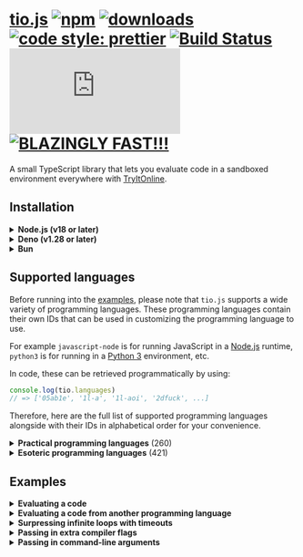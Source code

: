 # [tio.js][npm-url] [![npm][npm-image]][npm-url] [![downloads][downloads-image]][downloads-url] [![code style: prettier][prettier-image]][prettier-url] [![Build Status][ci-image]][ci-url] [![license][github-license-image]][github-license-url] [![BLAZINGLY FAST!!!][blazingly-fast-image]][blazingly-fast-url]

[npm-image]: https://img.shields.io/npm/v/tio.js.svg?style=flat-square
[npm-url]: https://npmjs.org/package/tio.js
[downloads-image]: https://img.shields.io/npm/dt/tio.js.svg?style=flat-square
[downloads-url]: https://npmjs.org/package/tio.js
[prettier-image]: https://img.shields.io/badge/code_style-prettier-ff69b4.svg?style=flat-square
[prettier-url]: https://github.com/prettier/prettier
[ci-image]: https://github.com/null8626/tio.js/workflows/CI/badge.svg
[ci-url]: https://github.com/null8626/tio.js/actions/workflows/CI.yml
[github-license-image]: https://img.shields.io/npm/l/tio.js?style=flat-square
[github-license-url]: https://github.com/null8626/tio.js/blob/master/LICENSE
[blazingly-fast-image]: https://img.shields.io/badge/speed-BLAZINGLY%20FAST!!!%20%F0%9F%94%A5%F0%9F%9A%80%F0%9F%92%AA%F0%9F%98%8E-brightgreen.svg?style=flat-square
[blazingly-fast-url]: https://twitter.com/acdlite/status/974390255393505280

A small TypeScript library that lets you evaluate code in a sandboxed environment everywhere with [TryItOnline](https://tio.run).

## Installation

<details>
<summary><b>Node.js (v18 or later)</b></summary>

In your shell:

```console
$ npm install tio.js
```

In your code:

```js
import tio from 'tio.js'
```

</details>
<details>
<summary><b>Deno (v1.28 or later)</b></summary>

In your code:

```js
import tio from 'npm:tio.js'
```

</details>
<details>
<summary><b>Bun</b></summary>

In your shell:

```console
$ bun install tio.js
```

In your code:

```js
import tio from 'tio.js'
```

</details>

## Supported languages

Before running into the [examples](#examples), please note that `tio.js` supports a wide variety of programming languages. These programming languages contain their own IDs that can be used in customizing the programming language to use.

For example `javascript-node` is for running JavaScript in a [Node.js](https://nodejs.org) runtime, `python3` is for running in a [Python 3](https://docs.python.org/3/) environment, etc.

In code, these can be retrieved programmatically by using:

```js
console.log(tio.languages)
// => ['05ab1e', '1l-a', '1l-aoi', '2dfuck', ...]
```

Therefore, here are the full list of supported programming languages alongside with their IDs in alphabetical order for your convenience.

<details>
<summary><b>Practical programming languages</b> (260)</summary>

| Name                                                                                                            | ID                        |
| --------------------------------------------------------------------------------------------------------------- | ------------------------- |
| [ABC](https://homepages.cwi.nl/~steven/abc/)                                                                    | `abc`                     |
| [ABC-assembler](https://github.com/Ourous/abc-wrapper-linux)                                                    | `abc-assembler`           |
| [Ada (GNAT)](https://www.gnu.org/software/gnat/)                                                                | `ada-gnat`                |
| [Agda](http://wiki.portal.chalmers.se/agda)                                                                     | `agda`                    |
| [ALGOL 68 (Genie)](https://jmvdveer.home.xs4all.nl/algol.html)                                                  | `algol68g`                |
| [Alice ML](https://github.com/aliceml/aliceml)                                                                  | `aliceml`                 |
| [APL (Dyalog Unicode)](https://www.dyalog.com/)                                                                 | `apl-dyalog`              |
| [APL (Dyalog Classic)](https://www.dyalog.com/)                                                                 | `apl-dyalog-classic`      |
| [APL (Dyalog Extended)](https://github.com/abrudz/dyalog-apl-extended)                                          | `apl-dyalog-extended`     |
| [APL (dzaima/APL)](https://github.com/dzaima/APL)                                                               | `apl-dzaima`              |
| [APL (ngn/apl)](https://gitlab.com/n9n/apl)                                                                     | `apl-ngn`                 |
| [Appleseed](https://github.com/dloscutoff/appleseed)                                                            | `appleseed`               |
| [ASPeRiX](https://github.com/TryItOnline/asperix)                                                               | `asperix`                 |
| [Assembly (as, x64, Linux)](https://sourceware.org/binutils/docs/as/index.html)                                 | `assembly-as`             |
| [Assembly (fasm, x64, Linux)](https://flatassembler.net/)                                                       | `assembly-fasm`           |
| [Assembly (gcc, x64, Linux)](https://gcc.gnu.org/)                                                              | `assembly-gcc`            |
| [Assembly (JWasm, x64, Linux)](https://github.com/JWasm/JWasm)                                                  | `assembly-jwasm`          |
| [Assembly (nasm, x64, Linux)](http://www.nasm.us/)                                                              | `assembly-nasm`           |
| [ATS2](https://sourceforge.net/projects/ats2-lang/)                                                             | `ats2`                    |
| [Attache](https://github.com/ConorOBrien-Foxx/Attache)                                                          | `attache`                 |
| [AWK](https://www.gnu.org/software/gawk/manual/gawk.html)                                                       | `awk`                     |
| [Bash](https://www.gnu.org/software/bash/)                                                                      | `bash`                    |
| [bc](https://www.gnu.org/software/bc/manual/html_mono/bc.html)                                                  | `bc`                      |
| [BeanShell](http://www.beanshell.org/)                                                                          | `beanshell`               |
| [Boo](http://boo-lang.org/)                                                                                     | `boo`                     |
| [bosh](http://schilytools.sourceforge.net/bosh.html)                                                            | `bosh`                    |
| [Bracmat](https://github.com/BartJongejan/Bracmat)                                                              | `bracmat`                 |
| [Brat](https://github.com/presidentbeef/brat)                                                                   | `brat`                    |
| [C (clang)](http://clang.llvm.org/)                                                                             | `c-clang`                 |
| [C (gcc)](https://gcc.gnu.org/)                                                                                 | `c-gcc`                   |
| [C (tcc)](http://savannah.nongnu.org/projects/tinycc)                                                           | `c-tcc`                   |
| [Caboose](https://github.com/CabooseLang/Caboose)                                                               | `caboose`                 |
| [CakeML](https://cakeml.org/)                                                                                   | `cakeml`                  |
| [calc (TTK)](http://ciar.org/ttk/codecloset/calc/)                                                              | `calc2`                   |
| [Ceylon](https://ceylon-lang.org/)                                                                              | `ceylon`                  |
| [Charm](https://github.com/Aearnus/charm)                                                                       | `charm`                   |
| [Chapel](http://chapel.cray.com/)                                                                               | `chapel`                  |
| [Checked C](https://github.com/Microsoft/checkedc)                                                              | `checkedc`                |
| [Cheddar](http://cheddar.vihan.org/)                                                                            | `cheddar`                 |
| [CIL (Mono IL assembler)](http://www.mono-project.com/docs/tools+libraries/tools/monodis/)                      | `cil-mono`                |
| [cixl](https://github.com/basic-gongfu/cixl)                                                                    | `cixl`                    |
| [Clean](https://github.com/Ourous/curated-clean-linux)                                                          | `clean`                   |
| [CLIPS](http://www.clipsrules.net/)                                                                             | `clips`                   |
| [Common Lisp](http://www.clisp.org/)                                                                            | `clisp`                   |
| [Clojure](https://clojure.org/)                                                                                 | `clojure`                 |
| [COBOL (GNU)](https://sourceforge.net/projects/open-cobol/)                                                     | `cobol-gnu`               |
| [Cobra](http://cobra-language.com/)                                                                             | `cobra`                   |
| [Coconut](http://coconut-lang.org/)                                                                             | `coconut`                 |
| [CoffeeScript 1](http://coffeescript.org/)                                                                      | `coffeescript`            |
| [CoffeeScript 2](http://coffeescript.org/)                                                                      | `coffeescript2`           |
| [C++ (clang)](http://clang.llvm.org/)                                                                           | `cpp-clang`               |
| [C++ (gcc)](https://gcc.gnu.org/)                                                                               | `cpp-gcc`                 |
| [CPY](https://github.com/vrsperanza/CPY)                                                                        | `cpy`                     |
| [Cryptol](https://www.cryptol.net/)                                                                             | `cryptol`                 |
| [Crystal](https://crystal-lang.org)                                                                             | `crystal`                 |
| [C# (.NET Core)](https://www.microsoft.com/net/core/platform)                                                   | `cs-core`                 |
| [C# (Visual C# Compiler)](http://www.mono-project.com/docs/about-mono/releases/5.0.0/#csc)                      | `cs-csc`                  |
| [C# (Visual C# Interactive Compiler)](http://www.mono-project.com/docs/about-mono/releases/5.0.0/#csc)          | `cs-csi`                  |
| [C# (Mono C# compiler)](http://www.mono-project.com/docs/about-mono/languages/csharp/)                          | `cs-mono`                 |
| [C# (Mono C# Shell)](http://www.mono-project.com/docs/tools+libraries/tools/repl/)                              | `cs-mono-shell`           |
| [Curry (PAKCS)](https://www.informatik.uni-kiel.de/~pakcs/)                                                     | `curry-pakcs`             |
| [Curry (Sloth)](http://babel.ls.fi.upm.es/research/Sloth/)                                                      | `curry-sloth`             |
| [Cyclone](http://cyclone.thelanguage.org/)                                                                      | `cyclone`                 |
| [D](https://dlang.org/)                                                                                         | `d`                       |
| [Dafny](https://github.com/Microsoft/dafny)                                                                     | `dafny`                   |
| [Dart](https://www.dartlang.org/)                                                                               | `dart`                    |
| [Dash](https://wiki.debian.org/Shell)                                                                           | `dash`                    |
| [dc](https://www.gnu.org/software/bc/manual/dc-1.05/html_mono/dc.html)                                          | `dc`                      |
| [dg](https://pyos.github.io/dg/)                                                                                | `dg`                      |
| [DScript](https://github.com/ConorOBrien-Foxx/DScript)                                                          | `dscript`                 |
| [eC](https://ecere.org/)                                                                                        | `ec`                      |
| [ecpp + C (gcc)](https://github.com/aaronryank/ecpp)                                                            | `ecpp-c`                  |
| [ecpp + C++ (gcc)](https://github.com/aaronryank/ecpp)                                                          | `ecpp-cpp`                |
| [Dyvil](https://github.com/dyvil/dyvil)                                                                         | `dyvil`                   |
| [ed](https://www.gnu.org/software/ed/)                                                                          | `ed`                      |
| [Egel](https://github.com/egel-lang/egel)                                                                       | `egel`                    |
| [ELF (x86/x64, Linux)](https://refspecs.linuxfoundation.org/elf/elf.pdf)                                        | `elf`                     |
| [Elixir](https://elixir-lang.org/)                                                                              | `elixir`                  |
| [Emacs Lisp](https://www.gnu.org/software/emacs/manual/eintr.html)                                              | `emacs-lisp`              |
| [Erlang (escript)](http://erlang.org/doc/man/escript.html)                                                      | `erlang-escript`          |
| [es](https://github.com/wryun/es-shell)                                                                         | `es`                      |
| [Euphoria 3](http://rapideuphoria.com/index.html)                                                               | `euphoria3`               |
| [Euphoria 4](https://openeuphoria.org)                                                                          | `euphoria4`               |
| [Factor](https://factorcode.org/)                                                                               | `factor`                  |
| [Fantom](http://fantom.org/)                                                                                    | `fantom`                  |
| [Farnsworth](https://metacpan.org/pod/Language::Farnsworth)                                                     | `farnsworth`              |
| [Felix](https://github.com/felix-lang/felix)                                                                    | `felix`                   |
| [fish](https://fishshell.com/)                                                                                  | `fish-shell`              |
| [FOCAL-69](http://www.cozx.com/dpitts/)                                                                         | `focal`                   |
| [Forth (gforth)](http://www.complang.tuwien.ac.at/forth/gforth/Docs-html/)                                      | `forth-gforth`            |
| [Fortran (GFortran)](https://gcc.gnu.org/fortran/)                                                              | `fortran-gfortran`        |
| [F# (.NET Core)](https://www.microsoft.com/net/core/platform)                                                   | `fs-core`                 |
| [F# (Mono)](http://www.mono-project.com/)                                                                       | `fs-mono`                 |
| [Funky](https://github.com/TehFlaminTaco/Funky)                                                                 | `funky`                   |
| [Funky 2](https://github.com/TehFlaminTaco/Funky2)                                                              | `funky2`                  |
| [GAP](https://www.gap-system.org/)                                                                              | `gap`                     |
| [Gema](http://gema.sourceforge.net/)                                                                            | `gema`                    |
| [gnuplot](http://www.gnuplot.info/)                                                                             | `gnuplot`                 |
| [Go](https://golang.org/)                                                                                       | `go`                      |
| [Granule](https://github.com/granule-project/granule)                                                           | `granule`                 |
| [Groovy](http://groovy-lang.org/)                                                                               | `groovy`                  |
| [Gwion](https://github.com/fennecdjay/gwion)                                                                    | `gwion`                   |
| [HadesLang](https://github.com/Azer0s/HadesLang)                                                                | `hades`                   |
| [Haskell](https://www.haskell.org/)                                                                             | `haskell`                 |
| [Haskell 1.2 (Gofer)](https://github.com/stasoid/Gofer)                                                         | `haskell-gofer`           |
| [Haskell 98 (Hugs)](https://www.haskell.org/hugs)                                                               | `haskell-hugs`            |
| [Literate Haskell](https://www.haskell.org/onlinereport/literate.html)                                          | `haskell-literate`        |
| [Haxe](https://haxe.org)                                                                                        | `haxe`                    |
| [Hobbes](https://github.com/Morgan-Stanley/hobbes)                                                              | `hobbes`                  |
| [Huginn](https://huginn.org/)                                                                                   | `huginn`                  |
| [Hy](http://hylang.org/)                                                                                        | `hy`                      |
| [Icon](https://github.com/gtownsend/icon)                                                                       | `icon`                    |
| [Idris](https://www.idris-lang.org/)                                                                            | `idris`                   |
| [ink](https://github.com/inkle/ink)                                                                             | `ink`                     |
| [Io](http://iolanguage.org/)                                                                                    | `io`                      |
| [J](http://jsoftware.com/)                                                                                      | `j`                       |
| [jq](https://stedolan.github.io/jq/)                                                                            | `jq`                      |
| [Jx](http://www.2bestsystems.com/foundation/j/jx1/)                                                             | `jx`                      |
| [Java (JDK)](http://jdk.java.net/)                                                                              | `java-jdk`                |
| [Java (OpenJDK 8)](http://openjdk.java.net/)                                                                    | `java-openjdk`            |
| [JavaScript (Babel Node)](https://babeljs.io/)                                                                  | `javascript-babel-node`   |
| [JavaScript (Node.js)](https://nodejs.org)                                                                      | `javascript-node`         |
| [JavaScript (SpiderMonkey)](https://developer.mozilla.org/en-US/docs/Mozilla/Projects/SpiderMonkey/Releases/45) | `javascript-spidermonkey` |
| [JavaScript (V8)](https://v8.dev/)                                                                              | `javascript-v8`           |
| [Joy](http://www.latrobe.edu.au/humanities/research/research-projects/past-projects/joy-programming-language)   | `joy`                     |
| [Julia 0.4](http://julialang.org/)                                                                              | `julia`                   |
| [Julia 1.0](http://julialang.org/)                                                                              | `julia1x`                 |
| [Julia 0.5](http://julialang.org/)                                                                              | `julia5`                  |
| [Julia 0.6](http://julialang.org/)                                                                              | `julia6`                  |
| [Julia 0.7](http://julialang.org/)                                                                              | `julia7`                  |
| [K (Kona)](https://github.com/kevinlawler/kona)                                                                 | `k-kona`                  |
| [K (ngn/k)](https://bitbucket.org/ngn/k)                                                                        | `k-ngn`                   |
| [K (oK)](https://github.com/JohnEarnest/ok)                                                                     | `k-ok`                    |
| [Kobeři-C](https://github.com/fpeterek/Koberi-C)                                                                | `koberi-c`                |
| [Koka](https://github.com/koka-lang/koka)                                                                       | `koka`                    |
| [Kotlin](https://kotlinlang.org)                                                                                | `kotlin`                  |
| [ksh](http://www.kornshell.com/)                                                                                | `ksh`                     |
| [Lean](https://leanprover.github.io/)                                                                           | `lean`                    |
| [Lily](http://fascinatedbox.github.io/lily/)                                                                    | `lily`                    |
| [LLVM IR](http://llvm.org/docs/LangRef.html)                                                                    | `llvm`                    |
| [Lua](https://www.lua.org/)                                                                                     | `lua`                     |
| [Lua (LuaJIT)](https://luajit.org/)                                                                             | `lua-luajit`              |
| [Lua (OpenResty)](https://openresty.org/en/)                                                                    | `lua-openresty`           |
| [M4](https://www.gnu.org/software/m4/m4.html)                                                                   | `m4`                      |
| [Make](https://www.gnu.org/software/make/)                                                                      | `make`                    |
| [Mamba](https://github.com/Gelbpunkt/mamba-lang)                                                                | `mamba`                   |
| [Wolfram Language (Mathematica)](https://www.wolfram.com/wolframscript/)                                        | `mathematica`             |
| [Mathics](http://mathics.github.io/)                                                                            | `mathics`                 |
| [Maxima](http://maxima.sourceforge.net/)                                                                        | `maxima`                  |
| [Moonscript](https://moonscript.org)                                                                            | `moonscript`              |
| [Mouse-79](http://mouse.davidgsimpson.com/mouse79/)                                                             | `mouse`                   |
| [Mouse-2002](http://mouse.davidgsimpson.com/mouse2002/)                                                         | `mouse2002`               |
| [Mouse-83](http://mouse.davidgsimpson.com/mouse83/)                                                             | `mouse83`                 |
| [MUMPS](http://www.cs.uni.edu/~okane/)                                                                          | `mumps`                   |
| [MY-BASIC](https://github.com/paladin-t/my_basic)                                                               | `my-basic`                |
| [Nial](https://github.com/danlm/QNial7)                                                                         | `nial`                    |
| [Nim](http://nim-lang.org/)                                                                                     | `nim`                     |
| [Oberon-07](https://miasap.se/obnc/)                                                                            | `oberon-07`               |
| [Object Pascal (FPC)](https://www.freepascal.org/)                                                              | `object-pascal-fpc`       |
| [Objective-C (clang)](http://clang.llvm.org/)                                                                   | `objective-c-clang`       |
| [Objective-C (gcc)](https://gcc.gnu.org/onlinedocs/gcc-7.1.0/gcc/Objective-C.html)                              | `objective-c-gcc`         |
| [occam-pi](http://projects.cs.kent.ac.uk/projects/kroc/trac/)                                                   | `occam-pi`                |
| [OCaml](http://www.ocaml.org/)                                                                                  | `ocaml`                   |
| [Octave](https://www.gnu.org/software/octave/)                                                                  | `octave`                  |
| [Odin](https://github.com/odin-lang/Odin)                                                                       | `odin`                    |
| [OSH](https://www.oilshell.org/)                                                                                | `osh`                     |
| [Pari/GP](http://pari.math.u-bordeaux.fr/)                                                                      | `pari-gp`                 |
| [Pascal (FPC)](https://www.freepascal.org/)                                                                     | `pascal-fpc`              |
| [Perl 4](https://www.perl.org/)                                                                                 | `perl4`                   |
| [Perl 5](https://www.perl.org/)                                                                                 | `perl5`                   |
| [Perl 5 (cperl)](http://perl11.org/cperl/)                                                                      | `perl5-cperl`             |
| [Perl 6](https://github.com/nxadm/rakudo-pkg)                                                                   | `perl6`                   |
| [Perl 6 (Niecza)](https://github.com/sorear/niecza)                                                             | `perl6-niecza`            |
| [Phoenix](https://github.com/senselogic/PHOENIX)                                                                | `phoenix`                 |
| [PHP](https://php.net/)                                                                                         | `php`                     |
| [Physica](https://github.com/Mr-Xcoder/Physica)                                                                 | `physica`                 |
| [PicoLisp](http://picolisp.com/)                                                                                | `picolisp`                |
| [Pike](https://pike.lysator.liu.se/)                                                                            | `pike`                    |
| [PILOT (psPILOT)](https://github.com/FreeTrav/psPILOT)                                                          | `pilot-pspilot`           |
| [PILOT (RPilot)](https://github.com/TryItOnline/pilot-rpilot)                                                   | `pilot-rpilot`            |
| [Pony](https://www.ponylang.org/)                                                                               | `pony`                    |
| [Positron](https://github.com/alexander-liao/positron)                                                          | `positron`                |
| [PostScript (xpost)](https://github.com/luser-dr00g/xpost)                                                      | `postscript-xpost`        |
| [PowerShell](https://github.com/TryItOnline/TioSetup/wiki/Powershell)                                           | `powershell`              |
| [PowerShell Core](https://github.com/PowerShell/PowerShell)                                                     | `powershell-core`         |
| [Prolog (Ciao)](https://ciao-lang.org)                                                                          | `prolog-ciao`             |
| [Prolog (SWI)](http://www.swi-prolog.org)                                                                       | `prolog-swi`              |
| [Proton](https://github.com/alexander-liao/proton)                                                              | `proton`                  |
| [Proton 2.0](https://github.com/alexander-liao/proton-2.0)                                                      | `proton2`                 |
| [P#](https://github.com/p-org/PSharp)                                                                           | `ps-core`                 |
| [Pure](https://github.com/agraef/pure-lang)                                                                     | `pure`                    |
| [PureScript](http://www.purescript.org/)                                                                        | `purescript`              |
| [Python 1](https://www.python.org/download/releases/1.6.1/)                                                     | `python1`                 |
| [Python 2](https://docs.python.org/2/)                                                                          | `python2`                 |
| [Python 2 (Cython)](http://cython.org/)                                                                         | `python2-cython`          |
| [Python 2 (IronPython)](http://ironpython.net)                                                                  | `python2-iron`            |
| [Python 2 (Jython)](http://www.jython.org)                                                                      | `python2-jython`          |
| [Python 2 (PyPy)](http://pypy.org/)                                                                             | `python2-pypy`            |
| [Python 3](https://docs.python.org/3/)                                                                          | `python3`                 |
| [Python 3.8 (pre-release)](https://docs.python.org/3.8/)                                                        | `python38pr`              |
| [Python 3 (Cython)](http://cython.org/)                                                                         | `python3-cython`          |
| [Python 3 (PyPy)](http://pypy.org/)                                                                             | `python3-pypy`            |
| [Python 3 (Stackless)](https://github.com/stackless-dev/stackless)                                              | `python3-stackless`       |
| [Q#](https://docs.microsoft.com/en-us/quantum/quantum-qr-intro?view=qsharp-preview)                             | `qs-core`                 |
| [R](https://www.r-project.org/)                                                                                 | `r`                       |
| [Racket](https://racket-lang.org/)                                                                              | `racket`                  |
| [RAD](https://bitbucket.org/zacharyjtaylor/rad)                                                                 | `rad`                     |
| [Rapira](https://github.com/freeduke33/rerap2)                                                                  | `rapira`                  |
| [Reason](https://reasonml.github.io)                                                                            | `reason`                  |
| [REBOL](http://www.rebol.com/)                                                                                  | `rebol`                   |
| [REBOL 3](http://www.rebol.com/rebol3/)                                                                         | `rebol3`                  |
| [Red](http://www.red-lang.org)                                                                                  | `red`                     |
| [Rexx (Regina)](http://www.rexx.org/)                                                                           | `rexx`                    |
| [Ring](https://github.com/ring-lang/ring)                                                                       | `ring`                    |
| [rk](https://github.com/aaronryank/rk-lang)                                                                     | `rk`                      |
| [Röda](https://github.com/fergusq/roda)                                                                         | `roda`                    |
| [Ruby](https://www.ruby-lang.org/)                                                                              | `ruby`                    |
| [Rust](https://www.rust-lang.org/)                                                                              | `rust`                    |
| [Scala](http://www.scala-lang.org/)                                                                             | `scala`                   |
| [Chez Scheme](https://cisco.github.io/ChezScheme/)                                                              | `scheme-chez`             |
| [CHICKEN Scheme](https://www.call-cc.org/)                                                                      | `scheme-chicken`          |
| [Gambit Scheme (gsi)](http://gambitscheme.org)                                                                  | `scheme-gambit`           |
| [Guile](https://www.gnu.org/software/guile/)                                                                    | `scheme-guile`            |
| [sed 4.2.2](https://www.gnu.org/software/sed/)                                                                  | `sed`                     |
| [sed](https://www.gnu.org/software/sed/)                                                                        | `sed-gnu`                 |
| [sfk](http://stahlworks.com/dev/swiss-file-knife.html)                                                          | `sfk`                     |
| [Shnap](https://github.com/ShnapLang/Shnap)                                                                     | `shnap`                   |
| [Sidef](https://github.com/trizen/sidef)                                                                        | `sidef`                   |
| [Simula (cim)](https://directory.fsf.org/wiki/Cim)                                                              | `simula`                  |
| [SISAL](https://github.com/TryItOnline/sisalc)                                                                  | `sisal`                   |
| [Standard ML (MLton)](http://www.mlton.org/)                                                                    | `sml-mlton`               |
| [SNOBOL4 (CSNOBOL4)](http://www.snobol4.org/csnobol4/)                                                          | `snobol4`                 |
| [Assembly (MIPS, SPIM)](https://github.com/TryItOnline/spim)                                                    | `spim`                    |
| [SQLite](https://www.sqlite.org/)                                                                               | `sqlite`                  |
| [Squirrel](http://www.squirrel-lang.org/)                                                                       | `squirrel`                |
| [Stacked](https://github.com/ConorOBrien-Foxx/stacked)                                                          | `stacked`                 |
| [Swift](https://developer.apple.com/swift/)                                                                     | `swift4`                  |
| [Tcl](http://tcl.tk/)                                                                                           | `tcl`                     |
| [tcsh](http://www.tcsh.org/)                                                                                    | `tcsh`                    |
| [TemplAt](https://github.com/ConorOBrien-Foxx/Attache/blob/master/TemplAt.md)                                   | `templat`                 |
| [TypeScript](https://www.typescriptlang.org)                                                                    | `typescript`              |
| [uBASIC](https://github.com/EtchedPixels/ubasic)                                                                | `ubasic`                  |
| [Ursala](https://github.com/stasoid/Ursala)                                                                     | `ursala`                  |
| [Vala](https://wiki.gnome.org/Projects/Vala)                                                                    | `vala`                    |
| [Visual Basic .NET (.NET Core)](https://www.microsoft.com/net/core/platform)                                    | `vb-core`                 |
| [Visual Basic .NET (Mono)](http://www.mono-project.com/docs/about-mono/languages/visualbasic/)                  | `visual-basic-net-mono`   |
| [Visual Basic .NET (VBC)](http://www.mono-project.com/docs/about-mono/releases/5.12.0/#vbnet-compiler)          | `visual-basic-net-vbc`    |
| [V (vlang.io)](https://vlang.io)                                                                                | `vlang`                   |
| [VSL](https://github.com/vsl-lang/VSL)                                                                          | `vsl`                     |
| [WebAssembly (WaWrapper)](https://github.com/TryItOnline/wawrapper)                                             | `wasm`                    |
| [Wren](https://github.com/munificent/wren)                                                                      | `wren`                    |
| [Yabasic](http://www.yabasic.de)                                                                                | `yabasic`                 |
| [yash](https://yash.osdn.jp)                                                                                    | `yash`                    |
| [B (ybc)](https://github.com/Leushenko/ybc)                                                                     | `ybc`                     |
| [Z3](https://github.com/Z3Prover/z3)                                                                            | `z3`                      |
| [Zephyr](https://github.com/dloscutoff/zephyr)                                                                  | `zephyr`                  |
| [Zig](https://ziglang.org/)                                                                                     | `zig`                     |
| [zkl](http://www.zenkinetic.com/zkl.html)                                                                       | `zkl`                     |
| [Zoidberg](https://metacpan.org/pod/Zoidberg)                                                                   | `zoidberg`                |
| [Zsh](https://www.zsh.org/)                                                                                     | `zsh`                     |

</summary>
</details>
<details>
<summary><b>Esoteric programming languages</b> (421)</summary>

| Name                                                                                                                               | ID                          |
| ---------------------------------------------------------------------------------------------------------------------------------- | --------------------------- |
| [4](https://github.com/urielieli/py-four)                                                                                          | `4`                         |
| [7](https://esolangs.org/wiki/7)                                                                                                   | `7`                         |
| [33](https://github.com/TheOnlyMrCat/33)                                                                                           | `33`                        |
| [99](https://github.com/TryItOnline/99)                                                                                            | `99`                        |
| [05AB1E (legacy)](https://github.com/Adriandmen/05AB1E/tree/fb4a2ce2bce6660e1a680a74dd61b72c945e6c3b)                              | `05ab1e`                    |
| [1L_a](https://github.com/TryItOnline/1L_a)                                                                                        | `1l-a`                      |
| [1L_AOI](https://github.com/stasoid/1L_AOI)                                                                                        | `1l-aoi`                    |
| [2DFuck](https://gitlab.com/TheWastl/2DFuck)                                                                                       | `2dfuck`                    |
| [2L](https://github.com/TryItOnline/2L)                                                                                            | `2l`                        |
| [2sable](https://github.com/Adriandmen/2sable)                                                                                     | `2sable`                    |
| [3var](https://esolangs.org/wiki/3var)                                                                                             | `3var`                      |
| [a-gram](https://github.com/p1xels/a-gram)                                                                                         | `a-gram`                    |
| [A Pear Tree](https://esolangs.org/wiki/A_Pear_Tree)                                                                               | `a-pear-tree`               |
| [Acc!!](https://github.com/dloscutoff/Esolangs/tree/master/Acc!!)                                                                  | `accbb`                     |
| [Aceto](https://github.com/aceto/aceto)                                                                                            | `aceto`                     |
| [Actually](https://github.com/Mego/Seriously)                                                                                      | `actually`                  |
| [Adapt](https://github.com/cairdcoinheringaahing/adapt)                                                                            | `adapt`                     |
| [Add++](https://github.com/cairdcoinheringaahing/AddPlusPlus)                                                                      | `addpp`                     |
| [ADJUST](https://github.com/TryItOnline/adjust)                                                                                    | `adjust`                    |
| [Agony](https://github.com/royvanrijn/JAgony)                                                                                      | `agony`                     |
| [Ahead](https://github.com/ajc2/ahead)                                                                                             | `ahead`                     |
| [Aheui (esotope)](https://github.com/aheui/pyaheui)                                                                                | `aheui`                     |
| [Alchemist](https://github.com/bforte/Alchemist)                                                                                   | `alchemist`                 |
| [Alice](https://github.com/m-ender/alice)                                                                                          | `alice`                     |
| [Alice & Bob](https://github.com/bforte/alice-bob)                                                                                 | `alice-bob`                 |
| [AlphaBeta](https://github.com/TryItOnline/alphabeta)                                                                              | `alphabeta`                 |
| [Alphabetti spaghetti](https://github.com/stasoid/Alphabetti-spaghetti)                                                            | `alphabetti-spaghetti`      |
| [Alphuck](https://github.com/TryItOnline/brainfuck)                                                                                | `alphuck`                   |
| [Alumin](https://github.com/ConorOBrien-Foxx/Alumin)                                                                               | `alumin`                    |
| [The Amnesiac From Minsk](https://github.com/pavelbraginskiy/TheAmnesiacFromMinsk)                                                 | `amnesiac-from-minsk`       |
| [Ante](https://github.com/michaeldv/ante)                                                                                          | `ante`                      |
| [anyfix](https://github.com/alexander-liao/anyfix)                                                                                 | `anyfix`                    |
| [ARBLE](https://github.com/TehFlaminTaco/ARBLE)                                                                                    | `arble`                     |
| [Archway](https://github.com/TryItOnline/archway)                                                                                  | `archway`                   |
| [Archway2](https://github.com/TryItOnline/archway)                                                                                 | `archway2`                  |
| [Arcyóu](https://github.com/Nazek42/arcyou)                                                                                        | `arcyou`                    |
| [ArnoldC](https://lhartikk.github.io/ArnoldC/)                                                                                     | `arnoldc`                   |
| [AsciiDots](https://github.com/aaronduino/asciidots)                                                                               | `asciidots`                 |
| [Aubergine](https://esolangs.org/wiki/Aubergine)                                                                                   | `aubergine`                 |
| [axo](https://esolangs.org/wiki/Axo)                                                                                               | `axo`                       |
| [Backhand](https://github.com/GuyJoKing/Backhand)                                                                                  | `backhand`                  |
| [Bitwise Cyclic Tag But Way Worse](https://github.com/MilkyWay90/Bitwise-Cyclic-Tag-But-Way-Worse)                                 | `bctbww`                    |
| [Bitwise Cyclic Tag But Way Worse 2.0](https://github.com/MilkyWay90/Bitwise-Cyclic-Tag-But-Way-Worse)                             | `bctbww2`                   |
| [Beam](https://github.com/ETHproductions/beam-js)                                                                                  | `beam`                      |
| [Bean](https://github.com/patrickroberts/bean)                                                                                     | `bean`                      |
| [Beatnik](https://esolangs.org/wiki/Beatnik)                                                                                       | `beatnik`                   |
| [Beeswax](https://github.com/m-lohmann/BeeswaxEsolang.jl)                                                                          | `beeswax`                   |
| [Befunge-93](https://github.com/catseye/Befunge-93)                                                                                | `befunge`                   |
| [Befunge-93 (FBBI)](https://github.com/catseye/FBBI)                                                                               | `befunge-93-fbbi`           |
| [Befunge-93 (MTFI)](https://github.com/TryItOnline/befunge-97-mtfi)                                                                | `befunge-93-mtfi`           |
| [Befunge-93 (PyFunge)](https://pythonhosted.org/PyFunge/)                                                                          | `befunge-93-pyfunge`        |
| [Befunge-96 (MTFI)](https://github.com/TryItOnline/befunge-97-mtfi)                                                                | `befunge-96-mtfi`           |
| [Befunge-97 (MTFI)](https://github.com/TryItOnline/befunge-97-mtfi)                                                                | `befunge-97-mtfi`           |
| [Befunge-98 (FBBI)](https://github.com/catseye/FBBI)                                                                               | `befunge-98`                |
| [Befunge-98 (PyFunge)](https://pythonhosted.org/PyFunge/)                                                                          | `befunge-98-pyfunge`        |
| [Bit](https://github.com/FireCubez/bit)                                                                                            | `bit`                       |
| [BitBitJump](https://github.com/TryItOnline/bitbitjump)                                                                            | `bitbitjump`                |
| [bitch](https://github.com/Helen0903/bitch)                                                                                        | `bitch`                     |
| [bitch (bit-h)](https://github.com/int-e/bits/tree/master/hs)                                                                      | `bitch-bith`                |
| [bitch (shifty)](https://github.com/int-e/bits/tree/master/cc)                                                                     | `bitch-shifty`              |
| [BitChanger](https://github.com/TryItOnline/bitchanger)                                                                            | `bitchanger`                |
| [BitCycle](https://github.com/dloscutoff/esolangs/tree/master/BitCycle)                                                            | `bitcycle`                  |
| [Bitwise](https://github.com/aaronryank/bitwise)                                                                                   | `bitwise`                   |
| [Black (blak)](https://github.com/TryItOnline/blak)                                                                                | `blak`                      |
| [Binary Lambda Calculus](https://tromp.github.io/cl/cl.html)                                                                       | `blc`                       |
| [Boolfuck](https://github.com/TryItOnline/boolfuck)                                                                                | `boolfuck`                  |
| [Bot Engine](https://github.com/SuperJedi224/Bot-Engine)                                                                           | `bot-engine`                |
| [Brachylog v1](https://github.com/JCumin/Brachylog/releases)                                                                       | `brachylog`                 |
| [Brachylog](https://github.com/JCumin/Brachylog)                                                                                   | `brachylog2`                |
| [Braille](https://github.com/TryItOnline/braille)                                                                                  | `braille`                   |
| [Brain-Flak](https://github.com/DJMcMayhem/Brain-Flak)                                                                             | `brain-flak`                |
| [Brainbash](https://github.com/ConorOBrien-Foxx/Brainbash)                                                                         | `brainbash`                 |
| [brainbool](https://github.com/TryItOnline/brainfuck)                                                                              | `brainbool`                 |
| [BrainFlump](https://github.com/dylanrenwick/BrainFlump)                                                                           | `brainflump`                |
| [brainfuck](https://github.com/TryItOnline/brainfuck)                                                                              | `brainfuck`                 |
| [Braingolf](https://github.com/dylanrenwick/braingolf)                                                                             | `braingolf`                 |
| [Brain-Flak (BrainHack)](https://github.com/Flakheads/BrainHack)                                                                   | `brainhack`                 |
| [Brainlove](https://github.com/TryItOnline/brainfuck)                                                                              | `brainlove`                 |
| [BrainSpace](https://code.google.com/archive/p/brainspace/)                                                                        | `brainspace`                |
| [Brian & Chuck](https://github.com/m-ender/brian-chuck)                                                                            | `brian-chuck`               |
| [Broccoli](https://github.com/broccoli-lang/broccoli)                                                                              | `broccoli`                  |
| [Bubblegum](https://esolangs.org/wiki/Bubblegum)                                                                                   | `bubblegum`                 |
| [Burlesque](https://github.com/FMNSSun/Burlesque)                                                                                  | `burlesque`                 |
| [BuzzFizz](https://esolangs.org/wiki/BuzzFizz)                                                                                     | `buzzfizz`                  |
| [Bitwise Fuckery](https://github.com/cairdcoinheringaahing/Bitwise-Fuckery)                                                        | `bwfuckery`                 |
| [Canvas](https://github.com/dzaima/Canvas)                                                                                         | `canvas`                    |
| [Cardinal](https://www.esolangs.org/wiki/Cardinal)                                                                                 | `cardinal`                  |
| [Carol & Dave](https://github.com/bforte/carol-dave)                                                                               | `carol-dave`                |
| [Carrot](https://github.com/kritixilithos/Carrot)                                                                                  | `carrot`                    |
| [Cascade](https://github.com/GuyJoKing/Cascade)                                                                                    | `cascade`                   |
| [Catholicon](https://github.com/okx-code/Catholicon)                                                                               | `catholicon`                |
| [Cauliflower](https://github.com/broccoli-lang/broccoli)                                                                           | `cauliflower`               |
| [Ceres](https://github.com/alexander-liao/ceres)                                                                                   | `ceres`                     |
| [Chain](https://github.com/ConorOBrien-Foxx/Chain)                                                                                 | `chain`                     |
| [Chef](http://search.cpan.org/~smueller/Acme-Chef/)                                                                                | `chef`                      |
| [Changeling](https://github.com/DennisMitchell/shapescript)                                                                        | `changeling`                |
| [Charcoal](https://github.com/somebody1234/Charcoal)                                                                               | `charcoal`                  |
| [Check](https://github.com/ScratchMan544/check-lang)                                                                               | `check`                     |
| [Chip](https://github.com/Phlarx/chip)                                                                                             | `chip`                      |
| [Cinnamon Gum](https://github.com/quartata/cinnamon-gum)                                                                           | `cinnamon-gum`              |
| [CJam](https://sourceforge.net/p/cjam)                                                                                             | `cjam`                      |
| [Clam](https://github.com/dylanrenwick/Clam)                                                                                       | `clam`                      |
| [,,,](https://github.com/totallyhuman/commata)                                                                                     | `commata`                   |
| [Commentator](https://github.com/cairdcoinheringaahing/Commentator)                                                                | `commentator`               |
| [Commercial](https://github.com/TryItOnline/commercial)                                                                            | `commercial`                |
| [Condit](https://github.com/TryItOnline/condit)                                                                                    | `condit`                    |
| [Convex](https://github.com/GamrCorps/Convex)                                                                                      | `convex`                    |
| [Cood](https://github.com/jesobreira/cood/tree/php-interpreter)                                                                    | `cood`                      |
| [Corea](https://github.com/ConorOBrien-Foxx/Corea)                                                                                 | `corea`                     |
| [COW](https://bigzaphod.github.io/COW/)                                                                                            | `cow`                       |
| [cQuents](https://github.com/stestoltz/cQuents)                                                                                    | `cquents`                   |
| [Crayon](https://github.com/ETHproductions/crayon)                                                                                 | `crayon`                    |
| [CSL](https://github.com/jammy-dodgers/CSL)                                                                                        | `csl`                       |
| [Cubically](https://github.com/aaronryank/cubically)                                                                               | `cubically`                 |
| [Cubix](https://github.com/ETHproductions/cubix)                                                                                   | `cubix`                     |
| [Curlyfrick](https://github.com/JonoCode9374/CFEsolang)                                                                            | `curlyfrick`                |
| [Cy](https://github.com/cyoce/Cy)                                                                                                  | `cy`                        |
| [D2](https://github.com/ConorOBrien-Foxx/Attache/blob/master/D2.md)                                                                | `d2`                        |
| [Deadfish~](https://github.com/TryItOnline/deadfish-)                                                                              | `deadfish-`                 |
| [Decimal](https://github.com/aaronryank/Decimal)                                                                                   | `decimal`                   |
| [Del\|m\|t](https://github.com/MistahFiggins/Delimit)                                                                              | `delimit`                   |
| [Deorst](https://github.com/cairdcoinheringaahing/Deorst)                                                                          | `deorst`                    |
| [Dirty](https://github.com/Ourous/dirty)                                                                                           | `dirty`                     |
| [Detour](https://github.com/cyoce/detour)                                                                                          | `detour`                    |
| [DOBELA](https://deewiant.iki.fi/projects/dobelx64/)                                                                               | `dobela`                    |
| [DOBELA (dobcon)](https://github.com/stasoid/DOBELA)                                                                               | `dobela-dobcon`             |
| [Dodos](https://github.com/DennisMitchell/dodos)                                                                                   | `dodos`                     |
| [Dreaderef](https://github.com/ScratchMan544/Dreaderef)                                                                            | `dreaderef`                 |
| [Drive-In Window](https://github.com/TryItOnline/drive-in-window)                                                                  | `drive-in-window`           |
| [DStack](https://github.com/alejandrocoria/DStack)                                                                                 | `dstack`                    |
| [eacal](https://github.com/ConorOBrien-Foxx/eacal)                                                                                 | `eacal`                     |
| [!@#$%^&\*()\_+](https://github.com/ConorOBrien-Foxx/ecndpcaalrlp)                                                                 | `ecndpcaalrlp`              |
| [Element](https://github.com/PhiNotPi/Element)                                                                                     | `element`                   |
| [ELVM-IR](https://github.com/shinh/elvm)                                                                                           | `elvm-ir`                   |
| [Emmental](https://github.com/catseye/Emmental)                                                                                    | `emmental`                  |
| [Emoji](https://esolangs.org/wiki/Emoji)                                                                                           | `emoji`                     |
| [Emoji-gramming](https://github.com/TryItOnline/Emoji-gramming)                                                                    | `emoji-gramming`            |
| [Emojicode 0.5](http://www.emojicode.org/)                                                                                         | `emojicode`                 |
| [Emojicode](http://www.emojicode.org/)                                                                                             | `emojicode6`                |
| [EmojiCoder](https://github.com/TryItOnline/EmojiCoder)                                                                            | `emojicoder`                |
| [emotifuck](https://github.com/Romulus10/emotif___)                                                                                | `emotifuck`                 |
| [Emotinomicon](https://github.com/ConorOBrien-Foxx/Emotinomicon)                                                                   | `emotinomicon`              |
| [(())](<https://esolangs.org/wiki/(())>)                                                                                           | `empty-nest`                |
| [Enlist](https://github.com/alexander-liao/enlist)                                                                                 | `enlist`                    |
| [ESOPUNK](https://gitlab.com/Blacksilver/pyesopunk)                                                                                | `esopunk`                   |
| [ETA](http://www.miketaylor.org.uk/tech/eta/doc/)                                                                                  | `eta`                       |
| [evil](https://web.archive.org/web/20070103000858/www1.pacific.edu/~twrensch/evil/index.html)                                      | `evil`                      |
| [Explode](https://github.com/stestoltz/Explode)                                                                                    | `explode`                   |
| [Extended Brainfuck Type I](https://github.com/TryItOnline/brainfuck)                                                              | `extended-brainfuck-type-i` |
| [ExtraC](https://github.com/ConorOBrien-Foxx/extrac)                                                                               | `extrac`                    |
| [face](https://github.com/KeyboardFire/face)                                                                                       | `face`                      |
| [FALSE](https://github.com/somebody1234/FALSE)                                                                                     | `false`                     |
| [FerNANDo](https://esolangs.org/wiki/FerNANDo)                                                                                     | `fernando`                  |
| [FEU](https://github.com/TryItOnline/feu)                                                                                          | `feu`                       |
| [FIM++](https://github.com/avian2/fimpp)                                                                                           | `fimpp`                     |
| [><>](https://esolangs.org/wiki/Fish)                                                                                              | `fish`                      |
| [Fission](https://github.com/C0deH4cker/Fission)                                                                                   | `fission`                   |
| [Fission 2](https://github.com/C0deH4cker/Fission)                                                                                 | `fission2`                  |
| [Flipbit](https://github.com/cairdcoinheringaahing/Flipbit)                                                                        | `flipbit`                   |
| [Floater](https://github.com/Zom-B/Floater)                                                                                        | `floater`                   |
| [Flobnar](https://github.com/Reconcyl/flobnar)                                                                                     | `flobnar`                   |
| [Foam](https://github.com/Reconcyl/foam-lang)                                                                                      | `foam`                      |
| [Foo](https://esolangs.org/wiki/Foo)                                                                                               | `foo`                       |
| [Forget](https://github.com/BenjaminUrquhart/Forget)                                                                               | `forget`                    |
| [Forked](https://github.com/aaronryank/Forked)                                                                                     | `forked`                    |
| [Forte](https://github.com/judofyr/forter)                                                                                         | `forte`                     |
| [Fourier](https://github.com/beta-decay/Fourier)                                                                                   | `fourier`                   |
| [FRACTRAN](https://github.com/DennisMitchell/ffi)                                                                                  | `fractran`                  |
| [Fueue](https://github.com/TryItOnline/fueue)                                                                                      | `fueue`                     |
| [Funciton](https://github.com/Timwi/Funciton)                                                                                      | `funciton`                  |
| [Functoid](https://github.com/bforte/Functoid)                                                                                     | `functoid`                  |
| [Fynyl](https://github.com/ConorOBrien-Foxx/Fynyl)                                                                                 | `fynyl`                     |
| [Gaia](https://github.com/splcurran/Gaia)                                                                                          | `gaia`                      |
| [Gaot++](https://github.com/TryItOnline/gaotpp)                                                                                    | `gaotpp`                    |
| [Geo](https://github.com/cairdcoinheringaahing/Orst-Geo)                                                                           | `geo`                       |
| [Glypho](https://web.archive.org/web/20060621185740/http://www4.ncsu.edu/~bcthomp2/glypho.txt)                                     | `glypho`                    |
| [Glypho (shorthand)](https://web.archive.org/web/20060621185740/http://www4.ncsu.edu/~bcthomp2/glypho.txt)                         | `glypho-shorthand`          |
| [Gol><>](https://github.com/Sp3000/Golfish)                                                                                        | `golfish`                   |
| [GolfScript](http://www.golfscript.com/golfscript/)                                                                                | `golfscript`                |
| [Grass](https://github.com/TryItOnline/grass)                                                                                      | `grass`                     |
| [Grime](https://github.com/iatorm/grime)                                                                                           | `grime`                     |
| [GS2](https://github.com/nooodl/gs2)                                                                                               | `gs2`                       |
| [hASM](https://github.com/pavelbraginskiy/hASM)                                                                                    | `hasm`                      |
| [Haystack](https://github.com/kade-robertson/haystack)                                                                             | `haystack`                  |
| [Half-Broken Car in Heavy Traffic](https://git.metanohi.name/hbcht.git/)                                                           | `hbcht`                     |
| [Hyper-Dimensional Brainfuck](https://github.com/Property404/hdbf)                                                                 | `hdbf`                      |
| [Hexagony](https://github.com/m-ender/hexagony)                                                                                    | `hexagony`                  |
| [Hodor](https://github.com/hummingbirdtech/hodor)                                                                                  | `hodor`                     |
| [Homespring](https://github.com/TryItOnline/homespring)                                                                            | `homespring`                |
| [Hexadecimal Stacking Pseudo-Assembly Language](https://github.com/ConorOBrien-Foxx/Hexadecimal-Stacking-Pseudo-Assembly-Language) | `hspal`                     |
| [Husk](https://github.com/barbuz/Husk)                                                                                             | `husk`                      |
| [I](https://github.com/mlochbaum/ILanguage)                                                                                        | `i`                         |
| [iag](https://github.com/TryItOnline/iag)                                                                                          | `iag`                       |
| [Incident](https://github.com/TryItOnline/incident)                                                                                | `incident`                  |
| [INTERCAL](http://www.catb.org/~esr/intercal/)                                                                                     | `intercal`                  |
| [JAEL](https://github.com/eduardoHoefel/JAEL)                                                                                      | `jael`                      |
| [J-uby](https://github.com/cyoce/J-uby)                                                                                            | `j-uby`                     |
| [Japt](https://github.com/ETHproductions/japt)                                                                                     | `japt`                      |
| [Jelly](https://github.com/DennisMitchell/jelly)                                                                                   | `jelly`                     |
| [Jellyfish](https://github.com/iatorm/jellyfish)                                                                                   | `jellyfish`                 |
| [kavod](https://github.com/ConorOBrien-Foxx/kavod)                                                                                 | `kavod`                     |
| [Keg](https://github.com/JonoCode9374/Keg)                                                                                         | `keg`                       |
| [Kipple (cipple)](https://github.com/graue/esofiles/tree/master/kipple)                                                            | `kipple-cipple`             |
| [Klein](https://github.com/Wheatwizard/Klein)                                                                                      | `klein`                     |
| [krrp](https://github.com/jfrech/krrp)                                                                                             | `krrp`                      |
| [l33t](https://github.com/TryItOnline/l33t)                                                                                        | `l33t`                      |
| [Labyrinth](https://github.com/m-ender/labyrinth)                                                                                  | `labyrinth`                 |
| [Lean Mean Bean Machine](https://github.com/dylanrenwick/lmbm)                                                                     | `lmbm`                      |
| [LNUSP](https://github.com/TryItOnline/lnusp)                                                                                      | `lnusp`                     |
| [Locksmith](https://github.com/ConorOBrien-Foxx/Locksmith)                                                                         | `locksmith`                 |
| [Logicode](https://github.com/LogicodeLang/Logicode)                                                                               | `logicode`                  |
| [LOLCODE](http://lolcode.org/)                                                                                                     | `lolcode`                   |
| [Lost](https://github.com/Wheatwizard/Lost)                                                                                        | `lost`                      |
| [LOWER](https://github.com/ConorOBrien-Foxx/LOWER)                                                                                 | `lower`                     |
| [Ly](https://github.com/LyricLy/Ly)                                                                                                | `ly`                        |
| [M](https://github.com/DennisMitchell/m)                                                                                           | `m`                         |
| [MachineCode](https://github.com/aaronryank/MachineCode)                                                                           | `machinecode`               |
| [Malbolge](https://github.com/TryItOnline/malbolge)                                                                                | `malbolge`                  |
| [Malbolge Unshackled](https://github.com/TryItOnline/malbolge-unshackled)                                                          | `malbolge-unshackled`       |
| [MarioLANG](https://github.com/tomsmeding/MarioLANG)                                                                               | `mariolang`                 |
| [Mascarpone](https://github.com/catseye/Mascarpone)                                                                                | `mascarpone`                |
| [MathGolf](https://github.com/maxbergmark/mathgolf)                                                                                | `mathgolf`                  |
| [MATL](https://github.com/lmendo/MATL)                                                                                             | `matl`                      |
| [Maverick](https://github.com/ConorOBrien-Foxx/Maverick)                                                                           | `maverick`                  |
| [MaybeLater](https://github.com/TehFlaminTaco/MaybeLater)                                                                          | `maybelater`                |
| [Memory GAP](https://github.com/ConorOBrien-Foxx/memory-GAP)                                                                       | `memory-gap`                |
| [MiLambda](https://github.com/TryItOnline/MiLambda)                                                                                | `milambda`                  |
| [Milky Way](https://github.com/zachgates/Milky-Way)                                                                                | `milky-way`                 |
| [MineFriff](https://github.com/JonoCode9374/Minefriff)                                                                             | `minefriff`                 |
| [Minimal-2D](https://esolangs.org/wiki/Minimal-2D)                                                                                 | `minimal-2d`                |
| [miniML](https://github.com/feresum/acml)                                                                                          | `miniml`                    |
| [Minkolang](https://github.com/elendiastarman/Minkolang)                                                                           | `minkolang`                 |
| [Mirror](https://github.com/alexander-liao/mirror)                                                                                 | `mirror`                    |
| [Momema](https://github.com/ScratchMan544/momema)                                                                                  | `momema`                    |
| [Monkeys](https://github.com/TryItOnline/monkeys)                                                                                  | `monkeys`                   |
| [Moorhens](https://github.com/Wheatwizard/Moorhen/tree/v2.0-dev)                                                                   | `moorhens`                  |
| [Mornington Crescent](https://github.com/padarom/esoterpret)                                                                       | `mornington-crescent`       |
| [µ6](https://github.com/bforte/mu6)                                                                                                | `mu6`                       |
| [Muriel](https://github.com/catseye/Muriel)                                                                                        | `muriel`                    |
| [MY](https://bitbucket.org/zacharyjtaylor/my-language)                                                                             | `my`                        |
| [nameless language](https://github.com/bforte/nameless-lang)                                                                       | `nameless`                  |
| [Nandy](https://github.com/EdgyNerd/Nandy)                                                                                         | `nandy`                     |
| [Nikud](https://github.com/bary12/Nikud)                                                                                           | `nikud`                     |
| [Neim](https://github.com/okx-code/Neim)                                                                                           | `neim`                      |
| [Neutrino](https://github.com/alexander-liao/neutrino)                                                                             | `neutrino`                  |
| [Nhohnhehr](https://github.com/catseye/Nhohnhehr)                                                                                  | `nhohnhehr`                 |
| [No](https://github.com/cairdcoinheringaahing/Uno-No)                                                                              | `no`                        |
| [Noether](https://github.com/beta-decay/Noether)                                                                                   | `noether`                   |
| [NotQuiteThere](https://github.com/cairdcoinheringaahing/NotQuiteThere)                                                            | `nqt`                       |
| [NTFJ (NTFJC)](https://github.com/ConorOBrien-Foxx/ntfjc)                                                                          | `ntfjc`                     |
| [Numberwang](<https://esolangs.org/wiki/Numberwang_(brainfuck_derivative)>)                                                        | `numberwang`                |
| [Oasis](https://github.com/Adriandmen/Oasis)                                                                                       | `oasis`                     |
| [ObCode](https://gitlab.com/TheWastl/ObCode)                                                                                       | `obcode`                    |
| [Ohm](https://github.com/nickbclifford/Ohm/tree/v1)                                                                                | `ohm`                       |
| [Ohm v2](https://github.com/nickbclifford/Ohm)                                                                                     | `ohm2`                      |
| [OML](https://github.com/ConorOBrien-Foxx/OML)                                                                                     | `oml`                       |
| [oOo CODE](https://github.com/TryItOnline/brainfuck)                                                                               | `ooocode`                   |
| [Oration](https://github.com/ConorOBrien-Foxx/Assorted-Programming-Languages/tree/master/oration)                                  | `oration`                   |
| [ORK](https://github.com/TryItOnline/ork)                                                                                          | `ork`                       |
| [Orst](https://github.com/cairdcoinheringaahing/Orst-Geo)                                                                          | `orst`                      |
| [05AB1E](https://github.com/Adriandmen/05AB1E)                                                                                     | `osabie`                    |
| [Pain-Flak](https://github.com/Cis112233/Pain-Flak)                                                                                | `pain-flak`                 |
| [Paradoc](https://github.com/betaveros/paradoc)                                                                                    | `paradoc`                   |
| [Parenthesis Hell](https://github.com/qpliu/esolang/tree/master/ph)                                                                | `parenthesis-hell`          |
| [Parenthetic](https://github.com/cammckinnon/Parenthetic)                                                                          | `parenthetic`               |
| [PATH](https://sourceforge.net/projects/pathlang/)                                                                                 | `path`                      |
| [pbrain](http://www.parkscomputing.com/applications/pbrain/)                                                                       | `pbrain`                    |
| [Phooey](https://github.com/ConorOBrien-Foxx/Phooey)                                                                               | `phooey`                    |
| [Piet](https://github.com/cincodenada/bertnase_npiet)                                                                              | `piet`                      |
| [PingPong](https://github.com/graue/esofiles/tree/master/pingpong)                                                                 | `pingpong`                  |
| [Pip](https://github.com/dloscutoff/pip)                                                                                           | `pip`                       |
| [Pixiedust](https://github.com/The-Snide-Sniper/pixiedust)                                                                         | `pixiedust`                 |
| [pl](https://github.com/quartata/pl-lang)                                                                                          | `pl`                        |
| [PostL](https://github.com/alexander-liao/postfix-lang)                                                                            | `postl`                     |
| [Prelude](https://esolangs.org/wiki/Prelude)                                                                                       | `prelude`                   |
| [Premier](https://github.com/ConorOBrien-Foxx/Premier)                                                                             | `premier`                   |
| [Preproc](https://gitlab.com/PavelBraginskiy/preproc)                                                                              | `preproc`                   |
| [Purple](https://esolangs.org/wiki/Purple)                                                                                         | `purple`                    |
| [Pushy](https://github.com/FTcode/Pushy)                                                                                           | `pushy`                     |
| [Puzzlang](https://github.com/AndoDaan/EsotericLanguages/blob/master/Puzzlang/InPuzzlang.lua)                                      | `puzzlang`                  |
| [Pyke](https://github.com/muddyfish/PYKE)                                                                                          | `pyke`                      |
| [Pylons](https://github.com/morganthrapp/Pylons-lang)                                                                              | `pylons`                    |
| [PynTree](https://github.com/alexander-liao/pyn-tree)                                                                              | `pyn-tree`                  |
| [Pyon](https://github.com/alexander-liao/pyon)                                                                                     | `pyon`                      |
| [Pyramid Scheme](https://github.com/ConorOBrien-Foxx/Pyramid-Scheme)                                                               | `pyramid-scheme`            |
| [Pyret](https://www.pyret.org/)                                                                                                    | `pyret`                     |
| [Pyt](https://github.com/mudkip201/pyt)                                                                                            | `pyt`                       |
| [Pyth](https://github.com/isaacg1/pyth)                                                                                            | `pyth`                      |
| [???](https://github.com/ararslan/qqq-lang)                                                                                        | `qqq`                       |
| [QuadR](https://github.com/abrudz/QuadRS)                                                                                          | `quadr`                     |
| [Quadrefunge-97 (MTFI)](https://github.com/TryItOnline/befunge-97-mtfi)                                                            | `quadrefunge-97-mtfi`       |
| [QuadS](https://github.com/abrudz/QuadRS)                                                                                          | `quads`                     |
| [Quarterstaff](https://github.com/Destructible-Watermelon/Quarterstaff)                                                            | `quarterstaff`              |
| [Quintefunge-97 (MTFI)](https://github.com/TryItOnline/befunge-97-mtfi)                                                            | `quintefunge-97-mtfi`       |
| [Rail](https://esolangs.org/wiki/Rail)                                                                                             | `rail`                      |
| [Random Brainfuck](https://github.com/TryItOnline/brainfuck)                                                                       | `random-brainfuck`          |
| [Re:direction](https://esolangs.org/wiki/Re:direction)                                                                             | `re-direction`              |
| [Recursiva](https://github.com/officialaimm/recursiva)                                                                             | `recursiva`                 |
| [Reng](https://github.com/ConorOBrien-Foxx/Reng)                                                                                   | `reng`                      |
| [ReRegex](https://github.com/TehFlaminTaco/ReRegex)                                                                                | `reregex`                   |
| [res](https://github.com/A-ee/res)                                                                                                 | `res`                       |
| [ResPlicate](https://github.com/TryItOnline/ResPlicate)                                                                            | `resplicate`                |
| [Reticular](https://github.com/ConorOBrien-Foxx/reticular)                                                                         | `reticular`                 |
| [Retina 0.8.2](https://github.com/m-ender/retina/wiki/The-Language/a950ad7d925ec9316e3e2fb2cf5d49fd15d23e3d)                       | `retina`                    |
| [Retina](https://github.com/m-ender/retina/wiki/The-Language)                                                                      | `retina1`                   |
| [RETURN](https://github.com/TryItOnline/return)                                                                                    | `return`                    |
| [Rockstar](https://github.com/yanorestes/rockstar-py)                                                                              | `rockstar`                  |
| [ROOP](https://github.com/alejandrocoria/ROOP)                                                                                     | `roop`                      |
| [Ropy](https://github.com/TryItOnline/ropy)                                                                                        | `ropy`                      |
| [Rotor](https://github.com/quartata/rotor-lang)                                                                                    | `rotor`                     |
| [RProgN](https://github.com/TehFlaminTaco/Reverse-Programmer-Notation)                                                             | `rprogn`                    |
| [RProgN 2](https://github.com/TehFlaminTaco/RProgN-2)                                                                              | `rprogn-2`                  |
| [Runic Enchantments](https://github.com/Draco18s/RunicEnchantments/tree/Console)                                                   | `runic`                     |
| [Rutger](https://github.com/cairdcoinheringaahing/Rutger)                                                                          | `rutger`                    |
| [Sad-Flak](https://github.com/Destructible-Watermelon/Sad-Flak)                                                                    | `sad-flak`                  |
| [Sakura](https://github.com/TryItOnline/sakura)                                                                                    | `sakura`                    |
| [Symbolic Brainfuck](https://github.com/KelsonBall/Esolangs.Sbf)                                                                   | `sbf`                       |
| [Seed](https://github.com/TryItOnline/seed)                                                                                        | `seed`                      |
| [Septefunge-97 (MTFI)](https://github.com/TryItOnline/befunge-97-mtfi)                                                             | `septefunge-97-mtfi`        |
| [Seriously](https://github.com/Mego/Seriously/tree/v1)                                                                             | `seriously`                 |
| [Sesos](https://github.com/DennisMitchell/sesos)                                                                                   | `sesos`                     |
| [Set](https://github.com/somebody1234/Set)                                                                                         | `set`                       |
| [Sexefunge-97 (MTFI)](https://github.com/TryItOnline/befunge-97-mtfi)                                                              | `sexefunge-97-mtfi`         |
| [ShapeScript](https://github.com/DennisMitchell/shapescript)                                                                       | `shapescript`               |
| [shortC](https://github.com/aaronryank/shortC)                                                                                     | `shortc`                    |
| [Shove](https://github.com/TryItOnline/shove)                                                                                      | `shove`                     |
| [;#+](https://github.com/ConorOBrien-Foxx/shp)                                                                                     | `shp`                       |
| [Shtriped](https://github.com/HelkaHomba/shtriped)                                                                                 | `shtriped`                  |
| [S.I.L.O.S](https://github.com/rjhunjhunwala/S.I.L.O.S)                                                                            | `silos`                     |
| [Silberjoder](https://github.com/quintopia/Silberjoder)                                                                            | `silberjoder`               |
| [Simplefunge](https://github.com/TryItOnline/simplefunge)                                                                          | `simplefunge`               |
| [Implicit](https://github.com/aaronryank/Implicit)                                                                                 | `simplestack`               |
| [Simplex](https://github.com/ConorOBrien-Foxx/Simplex)                                                                             | `simplex`                   |
| [Sisi](https://github.com/dloscutoff/Esolangs/tree/master/Sisi)                                                                    | `sisi`                      |
| [///](https://esolangs.org/wiki////)                                                                                               | `slashes`                   |
| [Self-modifying Brainfuck](https://soulsphere.org/hacks/smbf/)                                                                     | `smbf`                      |
| [smol](https://github.com/ConorOBrien-Foxx/smol)                                                                                   | `smol`                      |
| [Snails](https://github.com/feresum/PMA)                                                                                           | `snails`                    |
| [Snowman](https://github.com/KeyboardFire/snowman-lang)                                                                            | `snowman`                   |
| [SNUSP (Modular)](https://github.com/TryItOnline/snusp)                                                                            | `snusp`                     |
| [SNUSP (Bloated)](https://github.com/TryItOnline/Bloated-SNUSP)                                                                    | `snusp-bloated`             |
| [SNUSP (Snuspi)](https://github.com/graue/esofiles/tree/master/snusp)                                                              | `snuspi`                    |
| [Somme](https://github.com/ConorOBrien-Foxx/Somme)                                                                                 | `somme`                     |
| [Spaced](https://github.com/ConorOBrien-Foxx/spaced)                                                                               | `spaced`                    |
| [Shakespeare Programming Language](https://github.com/TryItOnline/spl)                                                             | `spl`                       |
| [Spoon](https://github.com/TryItOnline/spoon)                                                                                      | `spoon`                     |
| [Stack Cats](https://github.com/m-ender/stackcats)                                                                                 | `stackcats`                 |
| [\*><>](https://github.com/redstarcoder/go-starfish)                                                                               | `starfish`                  |
| [Starry](https://esolangs.org/wiki/Starry)                                                                                         | `starry`                    |
| [Stax](https://github.com/tomtheisen/stax)                                                                                         | `stax`                      |
| [Stencil](https://github.com/abrudz/Stencil)                                                                                       | `stencil`                   |
| [Stones](https://github.com/cheezgi/stones)                                                                                        | `stones`                    |
| [str](https://github.com/ConorOBrien-Foxx/str)                                                                                     | `str`                       |
| [Straw](https://github.com/TryItOnline/straw)                                                                                      | `straw`                     |
| [Subskin](https://github.com/TryItOnline/subskin)                                                                                  | `subskin`                   |
| [Sumerian](https://github.com/beta-decay/Sumerian)                                                                                 | `sumerian`                  |
| [SuperMarioLang](https://github.com/charliealejo/SuperMarioLang)                                                                   | `supermariolang`            |
| [Super Stack!](https://github.com/TryItOnline/superstack)                                                                          | `superstack`                |
| [Surface](https://github.com/TryItOnline/surface)                                                                                  | `surface`                   |
| [Swap](https://github.com/splcurran/Swap)                                                                                          | `swap`                      |
| [Syms](https://github.com/CatsAreFluffy/syms)                                                                                      | `syms`                      |
| [Symbolic Python](https://github.com/FTcode/Symbolic-Python)                                                                       | `symbolic-python`           |
| [TacO](https://github.com/TehFlaminTaco/TacO)                                                                                      | `taco`                      |
| [Tampio (functional)](https://github.com/fergusq/tampio/tree/functional)                                                           | `tampio`                    |
| [Tampio (imperative)](https://github.com/fergusq/tampio)                                                                           | `tampioi`                   |
| [Tamsin](https://github.com/catseye/Tamsin)                                                                                        | `tamsin`                    |
| [TapeBagel](https://github.com/TryItOnline/tapebagel)                                                                              | `tapebagel`                 |
| [Taxi](https://bigzaphod.github.io/Taxi/)                                                                                          | `taxi`                      |
| [Templates Considered Harmful](https://github.com/feresum/tmp-lang)                                                                | `templates`                 |
| [Thing](https://gitlab.com/gnu-nobody/Thinglang)                                                                                   | `thing`                     |
| [Threead](https://github.com/TehFlaminTaco/Threead)                                                                                | `threead`                   |
| [Thue](https://esolangs.org/wiki/Thue)                                                                                             | `thue`                      |
| [Thutu](https://esolangs.org/wiki/Thutu)                                                                                           | `thutu`                     |
| [Tidy](https://github.com/ConorOBrien-Foxx/Tidy)                                                                                   | `tidy`                      |
| [TinCan](https://github.com/TryItOnline/tincan)                                                                                    | `tincan`                    |
| [tinyBF](https://github.com/TryItOnline/brainfuck)                                                                                 | `tinybf`                    |
| [tinylisp](https://github.com/dloscutoff/Esolangs/tree/master/tinylisp)                                                            | `tinylisp`                  |
| [Tir](https://github.com/ConorOBrien-Foxx/Tir)                                                                                     | `tir`                       |
| [TIS](https://github.com/Phlarx/tis)                                                                                               | `tis`                       |
| [Toi](https://github.com/kritixilithos/toi)                                                                                        | `toi`                       |
| [Turing Machine But Way Worse](https://github.com/MilkyWay90/Turing-Machine-But-Way-Worse)                                         | `tmbww`                     |
| [TRANSCRIPT](https://web.archive.org/web/20071018030927/http://www.corknut.org/code/transcript/)                                   | `transcript`                |
| [Trefunge-97 (MTFI)](https://github.com/TryItOnline/befunge-97-mtfi)                                                               | `trefunge-97-mtfi`          |
| [Trefunge-98 (PyFunge)](https://pythonhosted.org/PyFunge/)                                                                         | `trefunge-98-pyfunge`       |
| [Triangular](https://github.com/aaronryank/triangular)                                                                             | `triangular`                |
| [Triangularity](https://github.com/Mr-Xcoder/Triangularity)                                                                        | `triangularity`             |
| [Trigger](http://yiap.nfshost.com/esoteric/trigger/trigger.html)                                                                   | `trigger`                   |
| [Triple Threat](https://github.com/TryItOnline/Triple-Threat)                                                                      | `triple-threat`             |
| [TrumpScript](https://github.com/samshadwell/TrumpScript)                                                                          | `trumpscript`               |
| [Turtlèd](https://github.com/Destructible-Watermelon/Turtl-d)                                                                      | `turtled`                   |
| [Underload](https://github.com/catseye/stringie)                                                                                   | `underload`                 |
| [Unefunge-97 (MTFI)](https://github.com/TryItOnline/befunge-97-mtfi)                                                               | `unefunge-97-mtfi`          |
| [Unefunge-98 (PyFunge)](https://pythonhosted.org/PyFunge/)                                                                         | `unefunge-98-pyfunge`       |
| [Unicat](https://github.com/gemdude46/unicat)                                                                                      | `unicat`                    |
| [Unlambda](http://www.madore.org/~david/programs/unlambda/)                                                                        | `unlambda`                  |
| [Uno](https://github.com/cairdcoinheringaahing/Uno-No)                                                                             | `uno`                       |
| [Unreadable](https://esolangs.org/wiki/Unreadable)                                                                                 | `unreadable`                |
| [V (vim)](https://github.com/DJMcMayhem/V)                                                                                         | `v`                         |
| [V (FMota)](https://github.com/TryItOnline/v-fmota)                                                                                | `v-fmota`                   |
| [VAR](https://github.com/machalvan/VAR/)                                                                                           | `var`                       |
| [Verbosity](https://github.com/cairdcoinheringaahing/Verbosity)                                                                    | `verbosity`                 |
| [Verbosity v2](https://github.com/cairdcoinheringaahing/Verbosity-v2)                                                              | `verbosity2`                |
| [Versert](http://mearie.org/projects/versert/)                                                                                     | `versert`                   |
| [Vitsy](https://github.com/VTCAKAVSMoACE/Vitsy)                                                                                    | `vitsy`                     |
| [The Waterfall Model](https://esolangs.org/wiki/The_Waterfall_Model)                                                               | `waterfall`                 |
| [Whirl](https://bigzaphod.github.io/Whirl/)                                                                                        | `whirl`                     |
| [Whispers v1](https://github.com/cairdcoinheringaahing/Whispers/tree/v1)                                                           | `whispers`                  |
| [Whispers v2](https://github.com/cairdcoinheringaahing/Whispers)                                                                   | `whispers2`                 |
| [Whitespace](https://web.archive.org/web/20150618184706/http://compsoc.dur.ac.uk/whitespace/tutorial.php)                          | `whitespace`                |
| [Width](https://github.com/stestoltz/Width)                                                                                        | `width`                     |
| [Wierd (John's)](https://github.com/catseye/Wierd)                                                                                 | `wierd`                     |
| [Wise](https://github.com/Wheatwizard/Wise)                                                                                        | `wise`                      |
| [Woefully](https://github.com/Destructible-Watermelon/Woefully)                                                                    | `woefully`                  |
| [wsf](https://github.com/dkudriavtsev/wsf)                                                                                         | `wsf`                       |
| [Wumpus](https://github.com/m-ender/wumpus)                                                                                        | `wumpus`                    |
| [W.Y.A.L.H.E.I.N.](https://github.com/MilkyWay90/whenyouaccidentallylose100endorsementsinnationstates)                             | `wyalhein`                  |
| [xEec](http://paulo-jorente.de/poncho/esolang/xEec/)                                                                               | `xeec`                      |
| [xeraph](https://github.com/ConorOBrien-Foxx/xeraph)                                                                               | `xeraph`                    |
| [YABALL](https://github.com/TryItOnline/yaball)                                                                                    | `yaball`                    |
| [yup](https://github.com/ConorOBrien-Foxx/yup)                                                                                     | `yup`                       |
| [Z80Golf](https://github.com/lynn/z80golf)                                                                                         | `z80golf`                   |

</summary>
</details>

## Examples

<details>
<summary><b>Evaluating a code</b></summary>

```js
const response = await tio('console.log("Hello, World!");')

console.log(response)
// =>
// {
//   output: 'Hello, World!\n',
//   timedOut: false,
//   realTime: 0.069,
//   userTime: 0.069,
//   sysTime: 0.069,
//   CPUshare: 99.99,
//   exitCode: 0
// }
```

</details>
<details>
<summary><b>Evaluating a code from another programming language</b></summary>

```js
let response = await tio('print("Hello, World!")', {
  language: 'python3'
})

console.log(response)
// =>
// {
//   output: 'Hello, World!\n',
//   timedOut: false,
//   realTime: 0.069,
//   userTime: 0.069,
//   sysTime: 0.069,
//   CPUshare: 99.99,
//   exitCode: 0
// }

// tio.js uses 'javascript-node' by default.
tio.defaultLanguage = 'python3'

response = await tio('print("Hello, World!")')

console.log(response)
// =>
// {
//   output: 'Hello, World!\n',
//   timedOut: false,
//   realTime: 0.069,
//   userTime: 0.069,
//   sysTime: 0.069,
//   CPUshare: 99.99,
//   exitCode: 0
// }
```

</details>
<details>
<summary><b>Surpressing infinite loops with timeouts</b></summary>

```js
// make the response timeout after 10000 ms (10 seconds).
let response = await tio('for (;;);', {
  timeout: 10000
})

console.log(response)
// =>
// {
//   output: 'Request timed out after 10000ms',
//   timedOut: true,
//   realTime: 10,
//   userTime: 10,
//   sysTime: 10,
//   CPUshare: 0,
//   exitCode: 0
// }

// tio.js uses Infinity (no timeouts) by default.
tio.defaultTimeout = 10000

response = await tio('for (;;);')

console.log(response)
// =>
// {
//   output: 'Request timed out after 10000ms',
//   timedOut: true,
//   realTime: 10,
//   userTime: 10,
//   sysTime: 10,
//   CPUshare: 0,
//   exitCode: 0
// }
```

</details>
<details>
<summary><b>Passing in extra compiler flags</b></summary>

```js
// this only works in compiled languages. (e.g rust)
const code = `
fn main() {
  #[cfg(feature = "something")]
  println!("this will be printed");
}
`

// compiled as 'rustc code.rs --cfg feature="something"'
let response = await tio(code, {
  language: 'rust',
  cflags: ['--cfg', 'feature="something"']
})

console.log(response)
// =>
// {
//   output: 'this will be printed\n',
//   timedOut: false,
//   realTime: 0.069,
//   userTime: 0.069,
//   sysTime: 0.069,
//   CPUshare: 99.99,
//   exitCode: 0
// }

// tio.js uses [] (no extra compiler flags) by default.
tio.defaultCflags = ['--cfg', 'feature="something"']

response = await tio(code, {
  language: 'rust'
})

console.log(response)
// =>
// {
//   output: 'this will be printed\n',
//   timedOut: false,
//   realTime: 0.069,
//   userTime: 0.069,
//   sysTime: 0.069,
//   CPUshare: 99.99,
//   exitCode: 0
// }
```

</details>
<details>
<summary><b>Passing in command-line arguments</b></summary>

```js
let response = await tio('console.log(process.argv.slice(2).join(", "))', {
  argv: ['Hello', 'World!']
})

console.log(response)
// =>
// {
//   output: 'Hello, World!\n',
//   timedOut: false,
//   realTime: 0.069,
//   userTime: 0.069,
//   sysTime: 0.069,
//   CPUshare: 99.99,
//   exitCode: 0
// }

// tio.js uses [] (no command-line arguments) by default.
tio.defaultArgv = ['Hello', 'World!']

response = await tio('console.log(process.argv.slice(2).join(", "))')

console.log(response)
// =>
// {
//   output: 'Hello, World!\n',
//   timedOut: false,
//   realTime: 0.069,
//   userTime: 0.069,
//   sysTime: 0.069,
//   CPUshare: 99.99,
//   exitCode: 0
// }
```

</details>

